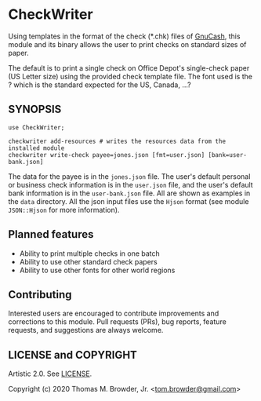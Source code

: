 # CheckWriter

Using templates in the format of the check (*.chk) files of [GnuCash](https://gnucash.org),
this module and its binary allows the user to print checks on standard sizes of paper.

The default is to print a single check on Office Depot's single-check paper (US Letter size)
using the provided check template file. The font used is the ? which is the standard
expected for the US, Canada, ...?

## SYNOPSIS

```
use CheckWriter;

checkwriter add-resources # writes the resources data from the installed module
checkwriter write-check payee=jones.json [fmt=user.json] [bank=user-bank.json]
```

The data for the payee is in the `jones.json` file. The user's default
personal or business check information is in the `user.json` file, and
the user's default bank information is in the `user-bank.json`
file. All are shown as examples in the `data` directory. All the json
input files use the `Hjson` format (see module `JSON::Hjson` for more
information).

## Planned features

+ Ability to print multiple checks in one batch
+ Ability to use other standard check papers
+ Ability to use other fonts for other world regions

## Contributing

Interested users are encouraged to contribute improvements and
corrections to this module.  Pull requests (PRs), bug reports, feature
requests, and suggestions are always welcome.

## LICENSE and COPYRIGHT

Artistic 2.0. See [LICENSE](./LICENSE).

Copyright (c) 2020 Thomas M. Browder, Jr. <<tom.browder@gmail.com>>
